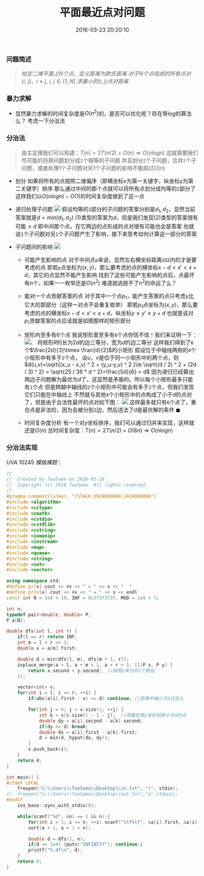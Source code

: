 ﻿---
title: 平面最近点对问题
categories:
  - 小结
  - 
  - 
tags:
  - 分治
  - 
date: 2016-03-23 20:20:10
toc: true
---
### 问题简述
>$给定二维平面上N个点，定义距离为欧氏距离$
$对于N个点组成的所有点对(i,\ j)，i\ne j,\ i,\ j\in[1,N]$
$求最小的(i,j)点对距离$

<!-- more -->

### 暴力求解
* 显然暴力求解的时间复杂度是$O(n^2)$的，是否可以优化呢？存在带$log$的算法么？
考虑一下分治法

### 分治法
> 由主定理我们可以知道：$T(n)=2T(n/2)+O(n)\Rightarrow O(nlogn)$
  这就需要我们尽可能的将原问题划分成`2`个相等的子问题
  并且划分`2`个子问题，合并`2`个子问题，或者处理1个子问题对另1个子问题的影响不能超过$O(n)$

* 划分
  如果将所有的点按照二维偏序（即横坐标$x$为第一关键字，纵坐标$y$为第二关键字）排序
  那么通过中间的那个点就可以将所有点划分成均等的`2`部分了
  这样我们以$O(nlogn)-O(1)$的时间复杂度做到了这一点

* 递归处理子问题
  ![](http://7xru22.com1.z0.glb.clouddn.com/16-3-23/81385096.jpg)
  假设均等的`2`部分的子问题的答案分别是$d_1,d_2$，显然当前答案就是$d=min(d_1,d_2)$
  $(1)$类型的答案为$d$，但是我们发现$(2)$类型的答案很有可能$\le d$
  即中间那个点，在它两边的点形成的点对很有可能也会是答案
  也就说`1`个子问题对另`1`个子问题产生了影响，接下来思考如何计算这一部分的答案

* 子问题间的影响
  ![](http://7xru22.com1.z0.glb.clouddn.com/16-3-23/34666651.jpg)
  * 可能产生影响的点
    对于中间点`p`来说，显然左右横坐标距离`d`以内的才是要考虑的点
    即若`p`点坐标为$(x,y)$，那么要考虑的点的横坐标$x-d<x'<x+d$，其它的点显然不能产生影响
    找到了这些可能产生影响的点后，点最坏有$n$个，如果一一枚举还是$O(n^2)$
  难道就逃脱不了$n^2$的命运了么？

  * 能对一个点贡献答案的点
    对于其中一个点$p_1$，能产生答案的点只考虑$y$比它大的那部分（这样一对点不会重复枚举）
    即若$p_1$点坐标为$(x,y)$，那么要考虑的点的横坐标$x-d<x'<x+d$，纵坐标$y \le y' \le y +d$
    也就是说对$p_1$贡献答案的点应该就是如图那样的矩形部分
  
  * 矩形内至多有6个点
    我说矩形里至多有`6`个点你信不信！我们来证明一下：
    ![](http://7xru22.com1.z0.glb.clouddn.com/16-3-23/72387356.jpg)、
    将矩形$R$的长为$2d$的边三等分，宽为$d$的边二等分
    这样我们得到了`6`个$\frac{2d}{3}\times \frac{d}{2}$的小矩形
    假设位于中轴线两侧的`4`个小矩形中有多于`2`个点，
    设$u，v$是位于同一小矩形中的两个点，则
    $d(u,v)=\sqrt{(x_u - x_v) ^ 2 + (y_u-y_v) ^ 2 }\le \sqrt{(d / 2) ^ 2 + (2d / 3) ^ 2} = \sqrt{25 / 36 * d ^ 2}=\frac{5d}{6} < d$
    因为递归已经算出两边子问题解为最优为$d$了，这显然是矛盾的，所以每个小矩形最多只能有`1`个点
    但是跨越中轴线的`2`个小矩形中可能会有多于`2`个点，但我们发现它们只能在中轴线上
    不然就与其他`4`个小矩形中的点构成了小于$d$的点对了，但是由于合法性最坏的点对如下图：
    ![](http://7xru22.com1.z0.glb.clouddn.com/16-3-23/19551345.jpg)
    这样最多就只有`6`个点了，重合点是非法的，因为会被分到`2`边，然后违法了$d$是最优解的条件
    $\blacksquare$

  * 时间复杂度分析
    有一个对$y$坐标排序，我们可以通过归并来实现，这样就还是$O(n)$
    总时间复杂度：$T(n)=2T(n/2)+O(6n)\Rightarrow O(nlogn)$

### 分治法实现
$UVA\ 10245\ 模版裸题：$
```cpp
//
//  Created by TaoSama on 2016-03-18
//  Copyright (c) 2016 TaoSama. All rights reserved.
//
#pragma comment(linker, "/STACK:1024000000,1024000000")
#include <algorithm>
#include <cctype>
#include <cmath>
#include <cstdio>
#include <cstdlib>
#include <cstring>
#include <iomanip>
#include <iostream>
#include <map>
#include <queue>
#include <string>
#include <set>
#include <vector>

using namespace std;
#define pr(x) cout << #x << " = " << x << "  "
#define prln(x) cout << #x << " = " << x << endl
const int N = 1e4 + 10, INF = 0x3f3f3f3f, MOD = 1e9 + 7;

int n;
typedef pair<double, double> P;
P a[N];

double dfs(int l, int r) {
    if(l == r) return INF;
    int m = l + r >> 1;
    double x = a[m].first;

    double d = min(dfs(l, m), dfs(m + 1, r));
    inplace_merge(a + l, a + m + 1, a + r + 1, [](P x, P y) {
        return x.second < y.second;  //按照y来归并2个数组
    });

    vector<int> v;
    for(int i = l; i <= r; ++i) {
        if(abs(a[i].first - x) >= d) continue; //距离中轴小于d点加入

        for(int j = 0; j < v.size(); ++j) {
            int k = v[v.size() - 1 - j];  //倒着检查y坐标相差小于d的点
            double dy = a[i].second - a[k].second;
            if(dy >= d) break;
            double dx = a[i].first - a[k].first;
            d = min(d, hypot(dx, dy));
        }
        v.push_back(i);
    }
    return d;
}

int main() {
#ifdef LOCAL
    freopen("C:\\Users\\TaoSama\\Desktop\\in.txt", "r", stdin);
//  freopen("C:\\Users\\TaoSama\\Desktop\\out.txt","w",stdout);
#endif
    ios_base::sync_with_stdio(0);

    while(scanf("%d", &n) == 1 && n) {
        for(int i = 1; i <= n; ++i) scanf("%lf%lf", &a[i].first, &a[i].second);
        sort(a + 1, a + 1 + n);

        double d = dfs(1, n);
        if(d >= 1e4) {puts("INFINITY"); continue;}
        printf("%.4f\n", d);
    }
    return 0;
}

```